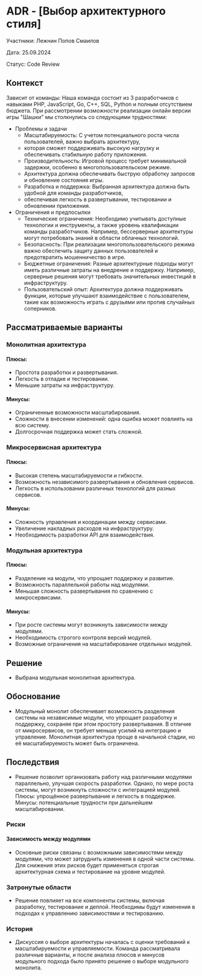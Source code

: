 # ADR - [Выбор архитектурного стиля]

Участники: Лежнин Попов Смаилов

Дата: 25.09.2024

Статус: Code Review

## Контекст

Зависит от команды:
Наша команда состоит из 3 разработчиков с навыками PHP, JavaScript, Go, C++, SQL, Python и полным отсутствием бюджета.
При рассмотрении возможности реализации онлайн версии игры "Шашки" мы столкнулись со следующими трудностями:

- Проблемы и задачи
    - Масштабируемость: С учетом потенциального роста числа пользователей, важно выбрать архитектуру,
    - которая сможет поддерживать высокую нагрузку и обеспечивать стабильную работу приложения.
    - Производительность: Игровой процесс требует минимальной задержки, особенно в многопользовательском режиме.
    - Архитектура должна обеспечивать быструю обработку запросов и обновление состояния игры.
    - Разработка и поддержка: Выбранная архитектура должна быть удобной для команды разработчиков,
    - обеспечивая легкость в развертывании, тестировании и обновлении приложения.
- Ограничения и предпосылки
    - Технические ограничения: Необходимо учитывать доступные технологии и инструменты, а также уровень квалификации
      команды разработчиков. Например, бессерверные архитектуры могут потребовать знаний в области облачных технологий.
    - Безопасность: При реализации многопользовательского режима важно обеспечить защиту данных пользователей и
      предотвратить мошенничество в игре.
    - Бюджетные ограничения: Разные архитектурные подходы могут иметь различные затраты на внедрение и поддержку.
      Например, серверные решения могут требовать значительных инвестиций в инфраструктуру.
    - Пользовательский опыт: Архитектура должна поддерживать функции, которые улучшают взаимодействие с пользователем,
      такие как возможность играть с друзьями или против случайных соперников.

## Рассматриваемые варианты

### Монолитная архитектура

  #### Плюсы:

  - Простота разработки и развертывания.
  - Легкость в отладке и тестировании.
  - Меньшие затраты на инфраструктуру.

  #### Минусы:

  - Ограниченные возможности масштабирования.
  - Сложности в внесении изменений: одна ошибка может повлиять на всю систему.
  - Долгосрочная поддержка может стать сложной.

### Микросервисная архитектура

  #### Плюсы:

  - Высокая степень масштабируемости и гибкости.
  - Возможность независимого развертывания и обновления сервисов.
  - Легкость в использовании различных технологий для разных сервисов.

  #### Минусы:

  - Сложность управления и координации между сервисами.
  - Увеличение накладных расходов на инфраструктуру.
  - Необходимость разработки API для взаимодействия.

### Модульная архитектура

  #### Плюсы:

  - Разделение на модули, что упрощает поддержку и развитие.
  - Возможность параллельной работы над модулями.
  - Меньшая сложность развертывания по сравнению с микросервисами.

  #### Минусы:

  - При росте системы могут возникнуть зависимости между модулями.
  - Необходимость строгого контроля версий модулей.
  - Возможные ограничения на масштабирование отдельных модулей.

## Решение

- Выбрана модульная монолитная архитектура.

## Обоснование

- Модульный монолит обеспечивает возможность разделения системы на независимые модули, что упрощает разработку и поддержку, сохраняя при этом простоту развертывания. В отличие от микросервисов, он требует меньше усилий на интеграцию и управление. Монолитная архитектура проще в начальной стадии, но её масштабируемость может быть ограничена.

## Последствия

- Решение позволит организовать работу над различными модулями параллельно, улучшая скорость разработки. Однако, по мере роста системы, могут возникнуть сложности с интеграцией модулей. Плюсы: упрощённое развертывание и легкость в поддержке. Минусы: потенциальные трудности при дальнейшем масштабировании.

### Риски

#### Зависимость между модулями

- Основные риски связаны с возможными зависимостями между модулями, что может затруднить изменения в одной части системы. Для снижения этих рисков будет применяться строгая архитектурная схема и тестирование на уровне модулей.

### Затронутые области

- Решение повлияет на все компоненты системы, включая разработку, тестирование и деплой. Необходимы будут изменения в подходах к управлению зависимостями и тестированию.

### История

- Дискуссия о выборе архитектуры началась с оценки требований к масштабируемости и управляемости. Команда рассматривала различные варианты, и после анализа плюсов и минусов модульного подхода было принято решение о выборе модульного монолита. 